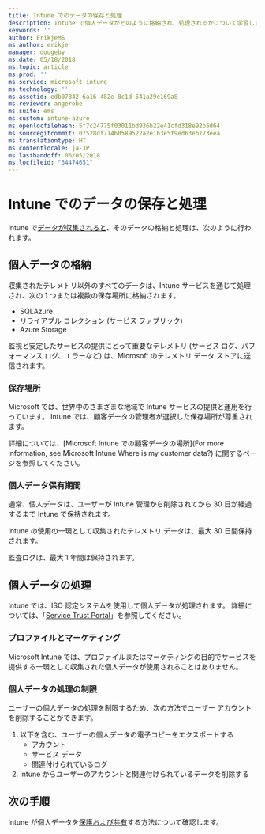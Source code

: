 ```yaml
---
title: Intune でのデータの保存と処理
description: Intune で個人データがどのように格納され、処理されるかについて学習します。
keywords: ''
author: ErikjeMS
ms.author: erikje
manager: dougeby
ms.date: 05/18/2018
ms.topic: article
ms.prod: ''
ms.service: microsoft-intune
ms.technology: ''
ms.assetid: edb07842-6a16-482e-8c1d-541a29e169a8
ms.reviewer: angerobe
ms.suite: ems
ms.custom: intune-azure
ms.openlocfilehash: 5f7c24775f03011bd936b22e41cfd318e92b5d64
ms.sourcegitcommit: 07528df71460589522a2e1b3e5f9ed63eb773eea
ms.translationtype: HT
ms.contentlocale: ja-JP
ms.lasthandoff: 06/05/2018
ms.locfileid: "34474651"
---
```

# <a name="data-storage-and-processing-in-intune"></a>Intune でのデータの保存と処理

Intune で[データが収集されると](privacy-data-collect.md)、そのデータの格納と処理は、次のように行われます。

## <a name="storing-personal-data"></a>個人データの格納

収集されたテレメトリ以外のすべてのデータは、Intune サービスを通じて処理され、次の 1 つまたは複数の保存場所に格納されます。 

- SQLAzure 
- リライアブル コレクション (サービス ファブリック)  
- Azure Storage 

監視と安定したサービスの提供にとって重要なテレメトリ (サービス ログ、パフォーマンス ログ、エラーなど) は、Microsoft のテレメトリ データ ストアに送信されます。

### <a name="storage-locations"></a>保存場所

Microsoft では、世界中のさまざまな地域で Intune サービスの提供と運用を行っています。 Intune では、顧客データの管理者が選択した保存場所が尊重されます。

詳細については、[Microsoft Intune での顧客データの場所](For more information, see Microsoft Intune Where is my customer data?) に関するページを参照してください。

### <a name="personal-data-retention"></a>個人データ保有期間

通常、個人データは、ユーザーが Intune 管理から削除されてから 30 日が経過するまで Intune で保持されます。

Intune の使用の一環として収集されたテレメトリ データは、最大 30 日間保持されます。

監査ログは、最大 1 年間は保持されます。

## <a name="processing-personal-data"></a>個人データの処理

Intune では、ISO 認定システムを使用して個人データが処理されます。 詳細については、「[Service Trust Portal](https://www.microsoft.com/en-us/TrustCenter/stp)」を参照してください。

### <a name="profiling-and-marketing"></a>プロファイルとマーケティング

Microsoft Intune では、プロファイルまたはマーケティングの目的でサービスを提供する一環として収集された個人データが使用されることはありません。 

### <a name="restrict-processing-of-personal-data"></a>個人データの処理の制限

ユーザーの個人データの処理を制限するため、次の方法でユーザー アカウントを削除することができます。
1. 以下を含む、ユーザーの個人データの電子コピーをエクスポートする
    - アカウント
    - サービス データ
    - 関連付けられているログ
2. Intune からユーザーのアカウントと関連付けられているデータを削除する

## <a name="next-steps"></a>次の手順

Intune が個人データを[保護および共有](privacy-data-secure-share.md)する方法について確認します。 